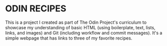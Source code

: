 # ODIN RECIPES

This is a project I created as part of The Odin Project's curriculum to showcase my understanding of basic HTML (using boilerplate, text, lists, links, and images) and Git (including workflow and commit messages). It's a simple webpage that has links to three of my favorite recipes.
